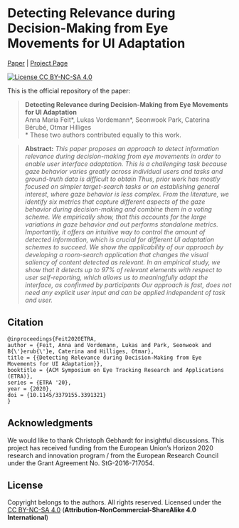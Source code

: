 # Detecting Relevance during Decision-Making from Eye Movements for UI Adaptation

[Paper](https://ait.ethz.ch/projects/2020/relevance-detection/downloads/feitvordemann2020etra.pdf) | [Project Page](https://ait.ethz.ch/projects/2020/relevance-detection/)
	
[![License CC BY-NC-SA 4.0](https://img.shields.io/badge/license-CC4.0-blue.svg)](https://creativecommons.org/licenses/by-nc-sa/4.0/)

This is the official repository of the paper:

> **Detecting Relevance during Decision-Making from Eye Movements for UI Adaptation**<br>
> Anna Maria Feit\*, Lukas Vordemann\*, Seonwook Park, Caterina Bérubé, Otmar Hilliges <br>
\* These two authors contributed equally to this work. <br>


> **Abstract:** *This paper proposes an approach to detect information relevance during decision-making from eye movements in order to enable user interface adaptation. This is a challenging task because gaze behavior varies greatly across individual users and tasks and ground-truth data is difficult to obtain Thus, prior work has mostly focused on simpler target-search tasks or on establishing general interest, where gaze behavior is less complex. From the literature, we identify six metrics that capture different aspects of the gaze behavior during decision-making and combine them in a voting scheme. We empirically show, that this accounts for the large variations in gaze behavior and out performs standalone metrics. Importantly, it offers an intuitive way to control the amount of detected information, which is crucial for different UI adaptation schemes to succeed. We show the applicability of our approach by developing a room-search application that changes the visual saliency of content detected as relevant. In an empirical study, we show that it detects up to 97\% of relevant elements with respect to user self-reporting, which allows us to meaningfully adapt the interface, as confirmed by participants Our approach is fast, does not need any explicit user input and can be applied independent of task and user.*

## Citation

```
@inproceedings{Feit2020ETRA,
author = {Feit, Anna and Vordemann, Lukas and Park, Seonwook and B{\'}erub{\'}e, Caterina and Hilliges, Otmar},
title = {{Detecting Relevance during Decision-Making from Eye Movements for UI Adaptation}},
booktitle = {ACM Symposium on Eye Tracking Research and Applications (ETRA)},
series = {ETRA '20},
year = {2020},
doi = {10.1145/3379155.3391321}
}
```


## Acknowledgments
We would like to thank Christoph Gebhardt for insightful discussions. This project has received funding from the European Union’s Horizon 2020 research and innovation program / from the European Research Council under the Grant Agreement No. StG-2016-717054.

## License
Copyright belongs to the authors.
All rights reserved. Licensed under the [CC BY-NC-SA 4.0](https://creativecommons.org/licenses/by-nc-sa/4.0/legalcode) (**Attribution-NonCommercial-ShareAlike 4.0 International**)


